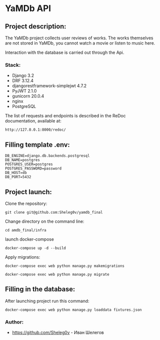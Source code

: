 # YaMDb API

## Project description:

The YaMDb project collects user reviews of works. The works themselves 
are not stored in YaMDb, you cannot watch a movie or listen to music here.

Interaction with the database is carried out through the Api.

### Stack:
- Django 3.2
- DRF 3.12.4
- djangorestframework-simplejwt 4.7.2
- PyJWT 2.1.0
- gunicorn 20.0.4
- nginx
- PostgreSQL

The list of requests and endpoints is described in the ReDoc documentation, available at:

```
http://127.0.0.1:8000/redoc/
```

## Filling template .env:

```
DB_ENGINE=django.db.backends.postgresql
DB_NAME=postgres
POSTGRES_USER=postgres
POSTGRES_PASSWORD=password
DB_HOST=db
DB_PORT=5432
```

## Project launch:
Clone the repository:

```
git clone git@github.com:Sheleg0v/yamdb_final
```

Change directory on the command line:

```
cd amdb_final/infra
```

launch docker-compose

```
docker-compose up -d --build
```

Apply migrations:

```
docker-compose exec web python manage.py makemigrations
```
```
docker-compose exec web python manage.py migrate
```

## Filling in the database:
After launching project run this command:

```
docker-compose exec web python manage.py loaddata fixtures.json
```


### Author:
- https://github.com/Sheleg0v - Иван Шелегов
